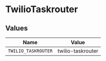 # TwilioTaskrouter


## Values

| Name                | Value               |
| ------------------- | ------------------- |
| `TWILIO_TASKROUTER` | twilio-taskrouter   |
